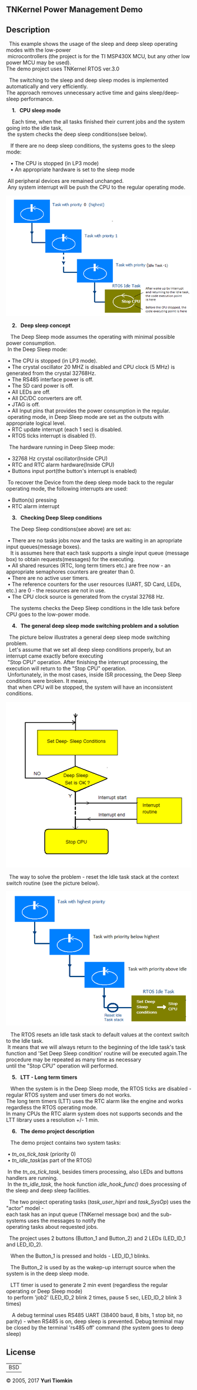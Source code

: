 <div id="wrap">

<div id="header">  


</div>

<div id="content">

## TNKernel Power Management Demo

<div class="tabber">

<div class="tabbertab">

## Description

  This example shows the usage of the sleep and deep sleep operating modes with the low-power  
 microcontrollers (the project is for the TI MSP430X MCU, but any other low power MCU may be used).  
The demo project uses TNKernel RTOS ver.3.0  

  The switching to the sleep and deep sleep modes is implemented automatically and very efficiently.  
The approach removes unnecessary active time and gains sleep/deep-sleep performance.  

    **1.   CPU sleep mode**

    Each time, when the all tasks finished their current jobs and the system going into the idle task,  
 the system checks the deep sleep conditions(see below).  

   If there are no deep sleep conditions, the systems goes to the sleep mode:  

   • The CPU is stopped (in LP3 mode)  
   • An appropriate hardware is set to the sleep mode  

 All peripheral devices are remained unchanged.  
 Any system interrupt will be push the CPU to the regular operating mode.  

![](images/ds_1.png)

    **2.   Deep sleep concept**

   The Deep Sleep mode assumes the operating with minimal possible power consumption.  
 In the Deep Sleep mode:  

 • The CPU is stopped (in LP3 mode).  
 • The crystal oscillator 20 MHZ is disabled and CPU clock (5 MHz) is generated from the crystal 32768Hz.  
 • The RS485 interface power is off.  
 • The SD card power is off.  
 • All LEDs are off.  
 • All DC/DC converters are off.  
 • JTAG is off.  
 • All Input pins that provides the power consumption in the regular.  operating mode, in Deep Sleep mode are set as the outputs with appropriate logical level.  
 • RTC update interrupt (each 1 sec) is disabled.  
 • RTOS ticks interrupt is disabled (!).  

  The hardware running in Deep Sleep mode:  

 • 32768 Hz crystal oscillator(Inside CPU)  
 • RTC and RTC alarm hardware(Inside CPU)  
 • Buttons input port(the button's interrupt is enabled)  

 To recover the Device from the deep sleep mode back to the regular operating mode, the following interrupts are used:  

 • Button(s) pressing  
 • RTC alarm interrupt  

    **3.   Checking Deep Sleep conditions**

   The Deep Sleep conditions(see above) are set as:  

 • There are no tasks jobs now and the tasks are waiting in an apropriate input queues(message boxes).  
   It is assumes here that each task supports a single input queue (message box) to obtain requests(messages) for the executing.  
 • All shared resurces (RTC, long term timers etc.) are free now - an appropriate semaphores counters are greater than 0\.  
 • There are no active user timers.  
 • The reference counters for the user resources (UART, SD Card, LEDs, etc.) are 0 - the resources are not in use.  
 • The CPU clock source is generated from the crystal 32768 Hz.  

   The systems checks the Deep Sleep conditions in the Idle task before CPU goes to the low-power mode.  

    **4.   The general deep sleep mode switching problem and a solution**

  The picture below illustrates a general deep sleep mode switching problem.  
  Let's assume that we set all deep sleep conditions properly, but an interrupt came exactly before executing  
 "Stop CPU" operation. After finishing the interrupt processing, the execution will return to the "Stop CPU" operation.  
 Unfortunately, in the most cases, inside ISR processing, the Deep Sleep conditions were broken. It means,  
 that when CPU will be stopped, the system will have an inconsistent conditions.  

![](images/ds_2.png)

  The way to solve the problem - reset the Idle task stack at the context switch routine (see the picture below).  

![](images/ds_3.png)

   The RTOS resets an Idle task stack to default values at the context switch to the Idle task.  
 It means that we will always return to the beginning of the Idle task's task function and 'Set Deep Sleep condition' routine will be executed again.The procedure may be repeated as many time as necessary  
until the "Stop CPU" operation will performed.  

    **5.   LTT - Long term timers**

   When the system is in the Deep Sleep mode, the RTOS ticks are disabled - regular RTOS system and user timers do not works.  
The long term timers (LTT) uses the RTC alarm like the engine and works regardless the RTOS operating mode.  
In many CPUs the RTC alarm system does not supports seconds and the LTT library uses a resolution +/- 1 min.  

    **6.   The demo project description**

   The demo project contains two system tasks:  

 • _tn_os_tick_task_ (priority 0)  
 • _tn_idle_task_(as part of the RTOS)  

 In the _tn_os_tick_task_, besides timers processing, also LEDs and buttons handlers are running.  
 In the _tn_idle_task_, the hook function _idle_hook_func()_ does processing of the sleep and deep sleep facilities.  

  The two project operating tasks (_task_user_hipri_ and _task_SysOp_) uses the "actor" model -  
each task has an input queue (TNKernel message box) and the sub-systems uses the messages to notify the  
operating tasks about requested jobs.  

  The project uses 2 buttons (Button_1 and Button_2) and 2 LEDs (LED_ID_1 and LED_ID_2).  

   When the Button_1 is pressed and holds - LED_ID_1 blinks.  

   The Button_2 is used by as the wakep-up interrupt source when the system is in the deep sleep mode.  

   LTT timer is used to generate 2 min event (regardless the regular operating or Deep Sleep mode)  
 to perform 'job2' (LED_ID_2 blink 2 times, pause 5 sec, LED_ID_2 blink 3 times)  

    A debug terminal uses RS485 UART (38400 baud, 8 bits, 1 stop bit, no parity) - when RS485 is on, deep sleep is prevented. Debug terminal may be closed by the terminal 'rs485 off' command (the system goes to deep sleep)  

</div>

<div class="tabbertab">

## License

<table cellpadding="0" cellspacing="0" border="0" id="table1" class="sortable">

<tbody>

<tr>

<td>BSD</td>


</tbody>

</table>

</div>

</div>

</div>


<div id="footer">

© 2005, 2017 **Yuri Tiomkin**

</div>

</div>
